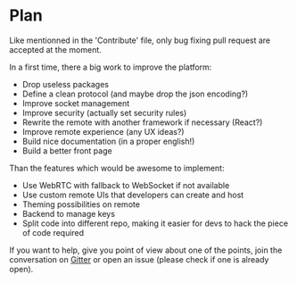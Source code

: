 # Plan

Like mentionned in the 'Contribute' file, only bug fixing pull request are accepted at the moment. 

In a first time, there a big work to improve the platform:

- Drop useless packages
- Define a clean protocol (and maybe drop the json encoding?)
- Improve socket management
- Improve security (actually set security rules)
- Rewrite the remote with another framework if necessary (React?)
- Improve remote experience (any UX ideas?)
- Build nice documentation (in a proper english!)
- Build a better front page

Than the features which would be awesome to implement:

- Use WebRTC with fallback to WebSocket if not available
- Use custom remote UIs that developers can create and host
- Theming possibilities on remote
- Backend to manage keys
- Split code into different repo, making it easier for devs to hack the piece of code required

If you want to help, give you point of view about one of the points, join the conversation on [Gitter](https://gitter.im/liwe) or open an issue (please check if one is already open).